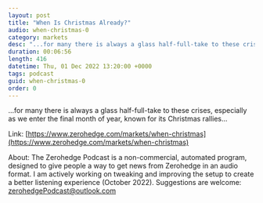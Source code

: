 ```yaml
---
layout: post
title: "When Is Christmas Already?"
audio: when-christmas-0
category: markets
desc: "...for many there is always a glass half-full-take to these crises, especially as we enter the final month of year, known for its Christmas rallies..."
duration: 00:06:56
length: 416
datetime: Thu, 01 Dec 2022 13:20:00 +0000
tags: podcast
guid: when-christmas-0
order: 0
---
```

...for many there is always a glass half-full-take to these crises, especially as we enter the final month of year, known for its Christmas rallies...

Link: [https://www.zerohedge.com/markets/when-christmas](https://www.zerohedge.com/markets/when-christmas)

About: The Zerohedge Podcast is a non-commercial, automated program, designed to give people a way to get news from Zerohedge in an audio format.  I am actively working on tweaking and improving the setup to create a better listening experience (October 2022).  Suggestions are welcome: [zerohedgePodcast@outlook.com](mailto:zerohedgePodcast@outlook.com)